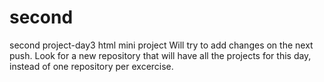 # second
second project-day3
html mini project
Will try to add changes on the next push.  Look for a new repository that will have all the projects for this day, instead of one repository per excercise.
